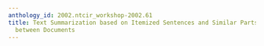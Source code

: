 ```yaml
---
anthology_id: 2002.ntcir_workshop-2002.61
title: Text Summarization based on Itemized Sentences and Similar Parts Detection
  between Documents
---
```


